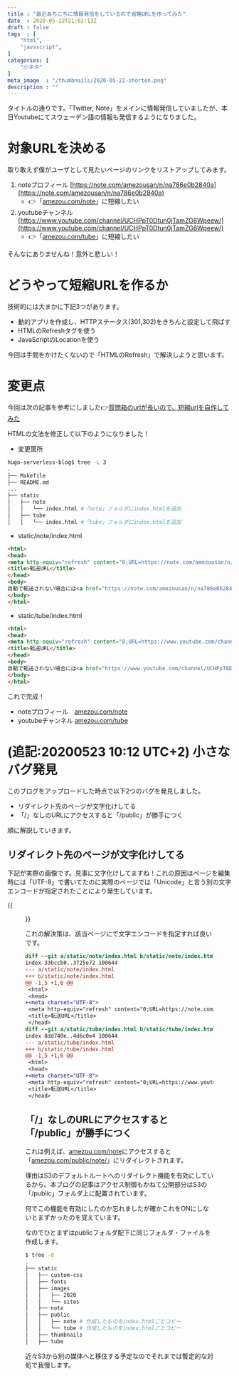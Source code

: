 ```yaml
---
title : "最近あちこちに情報発信をしているので省略URLを作ってみた"
date  : 2020-05-22T21:02:13Z
draft : false
tags  : [
    "html",
    "javascript",
]
categories: [
    "小ネタ"
]
meta_image  : "/thumbnails/2020-05-22-shorten.png"
description : ""
---
```


タイトルの通りです。「Twitter, Note」をメインに情報発信していましたが、本日Youtubeにてスウェーデン語の情報も発信するようになりました。

# 対象URLを決める
取り敢えず僕がユーザとして見たいページのリンクをリストアップしてみます。

1. noteプロフィール [https://note.com/amezousan/n/na786e0b2840a](https://note.com/amezousan/n/na786e0b2840a)
    * 👉「[amezou.com/note](https://amezou.com/note)」に短縮したい
2. youtubeチャンネル [https://www.youtube.com/channel/UCHPpT0Dtun0jTamZG6Wpeew/](https://www.youtube.com/channel/UCHPpT0Dtun0jTamZG6Wpeew/)
    * 👉「[amezou.com/tube](https://amezou.com/tube)」に短縮したい

そんなにありませんね！意外と悲しい！

# どうやって短縮URLを作るか

技術的には大まかに下記3つがあります。

* 動的アプリを作成し、HTTPステータス(301,302)をきちんと設定して飛ばす
* HTMLのRefreshタグを使う
* JavaScriptのLocationを使う

今回は手間をかけたくないので「HTMLのRefresh」で解決しようと思います。

# 変更点

今回は次の記事を参考にしました👉[質問箱のurlが長いので、短縮urlを自作してみた](https://encr.jp/blog/posts/20200304_morning/)

HTMLの文法を修正して以下のようになりました！

* 変更箇所
```sh
hugo-serverless-blog$ tree -L 3
.
├── Makefile
├── README.md
...
├── static
│   ├── note
│   │   └── index.html #「note」フォルダにindex.htmlを追加
│   ├── tube
│   │   └── index.html #「tube」フォルダにindex.htmlを追加
```

* static/note/index.html
```html
<html>
<head>
<meta http-equiv="refresh" content="0;URL=https://note.com/amezousan/n/na786e0b2840a">
<title>転送URL</title>
</head>
<body>
自動で転送されない場合には<a href="https://note.com/amezousan/n/na786e0b2840a">こちら</a>をクリックしてください。
</body>
</html>
```

* static/tube/index.html
```html
<html>
<head>
<meta http-equiv="refresh" content="0;URL=https://www.youtube.com/channel/UCHPpT0Dtun0jTamZG6Wpeew/">
<title>転送URL</title>
</head>
<body>
自動で転送されない場合には<a href="https://www.youtube.com/channel/UCHPpT0Dtun0jTamZG6Wpeew/">こちら</a>をクリックしてください。
</body>
</html>
```

これで完成！

* noteプロフィール　[amezou.com/note](https://amezou.com/note)
* youtubeチャンネル [amezou.com/tube](https://amezou.com/tube)

# (追記:20200523 10:12 UTC+2) 小さなバグ発見

このブログをアップロードした時点で以下2つのバグを発見しました。

* リダイレクト先のページが文字化けしてる
* 「/」なしのURLにアクセスすると「/public」が勝手につく

順に解説していきます。

## リダイレクト先のページが文字化けしてる

下記が実際の画像です。見事に文字化けしてますね！これの原因はページを編集時には「UTF-8」で書いてたのに実際のページでは「Unicode」と言う別の文字エンコードが指定されたことにより発生しています。

{{<figure src="/images/2020/05-22-shorten-01.png">}}

これの解決策は、該当ページにで文字エンコードを指定すれば良いです。

```diff
diff --git a/static/note/index.html b/static/note/index.html
index 33bccb0..3725e72 100644
--- a/static/note/index.html
+++ b/static/note/index.html
@@ -1,5 +1,6 @@
 <html>
 <head>
+<meta charset="UTF-8">
 <meta http-equiv="refresh" content="0;URL=https://note.com/amezousan/n/na786e0b2840a">
 <title>転送URL</title>
 </head>
diff --git a/static/tube/index.html b/static/tube/index.html
index 8dd740e..4d6c0e4 100644
--- a/static/tube/index.html
+++ b/static/tube/index.html
@@ -1,5 +1,6 @@
 <html>
 <head>
+<meta charset="UTF-8">
 <meta http-equiv="refresh" content="0;URL=https://www.youtube.com/channel/UCHPpT0Dtun0jTamZG6Wpeew/">
 <title>転送URL</title>
 </head>
```

## 「/」なしのURLにアクセスすると「/public」が勝手につく
これは例えば、[amezou.com/note](https://amezou.com/note)にアクセスすると「[amezou.com/public/note/](https://amezou.com/public/note/)」にリダイレクトされます。

理由はS3のデフォルトルートへのリダイレクト機能を有効にしているから。本ブログの記事はアクセス制御もかねて公開部分はS3の「/public」フォルダ上に配置されています。

何でこの機能を有効にしたのか忘れましたが確かこれをONにしないとまずかったのを覚えています。

なのでひとまずはpublicフォルダ配下に同じフォルダ・ファイルを作成します。

```sh
$ tree -d
.
├── static
│   ├── custom-css
│   ├── fonts
│   ├── images
│   │   ├── 2020
│   │   └── sites
│   ├── note
│   ├── public
│   │   ├── note # 作成したものをindex.htmlごとコピー
│   │   └── tube # 作成したものをindex.htmlごとコピー
│   ├── thumbnails
│   ├── tube
```

近々S3から別の媒体へと移住する予定なのでそれまでは暫定的な対処で我慢します。